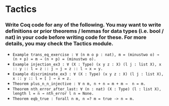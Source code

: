 # Tactics
### Write Coq code for any of the following. You may want to write definitions or prior theorems / lemmas for data types (i.e. bool / nat) in your code before writing code for these. For more details, you may check the Tactics module.

- `Example trans_eq_exercise : ∀ (n m o p : nat), m = (minustwo o) → (n + p) = m → (n + p) = (minustwo o).`
- `Example injection_ex3 : ∀ (X : Type) (x y z : X) (l j : list X), x :: y :: l = z :: j → j = z :: l → x = y.`
- `Example discriminate_ex3 : ∀ (X : Type) (x y z : X) (l j : list X), x :: y :: l = [ ] → x = z.`
- `Theorem plus_n_n_injective : ∀ n m, n + n = m + m →  n = m.`
- `Theorem nth_error_after_last: ∀ (n : nat) (X : Type) (l : list X), length l = n → nth_error l n = None.`
- `Theorem eqb_true : forall n m, n =? m = true -> n = m.`
